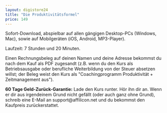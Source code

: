 ```yaml
---
layout: digistore24
title: "Die Produktivitätsformel"
price: 149
---
```

<p>Sofort-Download, abspielbar auf allen g&#xE4;ngigen Desktop-PCs (Windows, Mac), sowie auf Mobilger&#xE4;ten (iOS, Android, MP3-Player).</p>
<p>Laufzeit: 7 Stunden und 20 Minuten.</p>
<p>Einen Rechnungsbeleg auf deinen Namen und deine Adresse bekommst du nach dem Kauf als PDF zugesandt (z.B. wenn du den Kurs als Betriebsausgabe oder berufliche Weiterbildung von der Steuer absetzen willst; der Beleg weist den Kurs als &quot;Coachingprogramm Produktivit&#xE4;t + Zeitmanagement aus&quot;).</p>
<p><strong>60 Tage Geld-Zur&#xFC;ck-Garantie:</strong> Lade den Kurs runter. H&#xF6;r ihn dir an. Wenn er dir aus irgendeinem Grund nicht gef&#xE4;llt (oder auch ganz ohne Grund), schreib eine E-Mail an support@affilicon.net und du bekommst den Kaufpreis zur&#xFC;ckerstattet.</p>